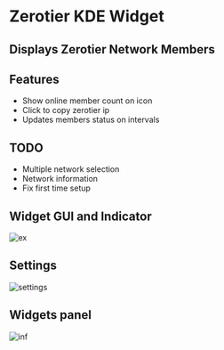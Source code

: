 # Zerotier KDE Widget  
## Displays Zerotier Network Members

## Features
- Show online member count on icon
- Click to copy zerotier ip 
- Updates members status on intervals  
## TODO
- Multiple network selection
- Network information
- Fix first time setup 
## Widget GUI and Indicator
![ex](https://i.imgur.com/BOxvfBb.png)
## Settings
![settings](https://i.imgur.com/zi2Z6G0.png)
## Widgets panel
![inf](https://i.imgur.com/6yiXx7u.png)
